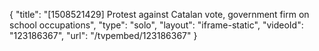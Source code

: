 {
    "title": "[1508521429] Protest against Catalan vote, government firm on school occupations",
    "type": "solo",
    "layout": "iframe-static",
    "videoId": "123186367",
    "url": "\/tvpembed\/123186367"
}